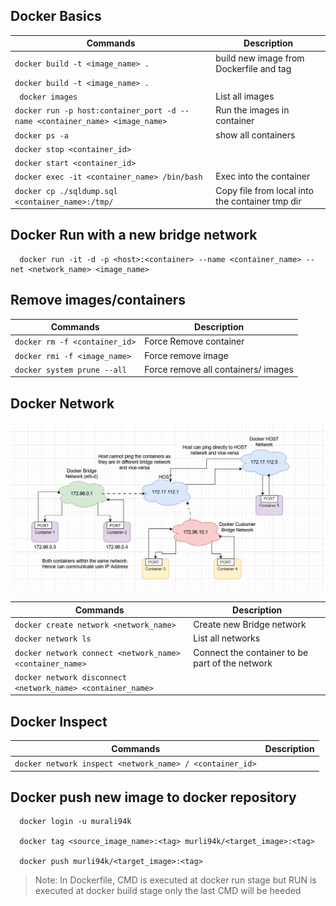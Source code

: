 ## Docker Basics 
| Commands                                                   | Description                                                                          |
|------------------------------------------------------------|--------------------------------------------------------------------------------------|
| `docker build -t <image_name> .`                           | build new image from Dockerfile and tag                                                 |
| `docker build -t <image_name> .`  | |
| ` docker images` | List all images |
| `docker run -p host:container_port -d --name <container_name> <image_name>` | Run the images in container |
| `docker ps -a` | show all containers |
|`docker stop <container_id>`| |
|`docker start <container_id>`| |
| `docker exec -it <container_name> /bin/bash`| Exec into the container |
|`docker cp ./sqldump.sql <container_name>:/tmp/`| Copy file from local into the container tmp dir|

## Docker Run with a new bridge network
```
  docker run -it -d -p <host>:<container> --name <container_name> --net <network_name> <image_name>
```

## Remove images/containers

| Commands                                                   | Description                                                                          |
|------------------------------------------------------------|--------------------------------------------------------------------------------------|
|`docker rm -f <container_id>` | Force Remove container |
|`docker rmi -f <image_name>`| Force remove image |
|`docker system prune --all` | Force remove all containers/ images |

## Docker Network

<img src="./images/docker_network_1.png" alt="docker network" style="width:800px;"/>

| Commands                                                   | Description                                                                          |
|------------------------------------------------------------|--------------------------------------------------------------------------------------|
| `docker create network <network_name>` | Create new Bridge network |
| `docker network ls` | List all networks |
| `docker network connect <network_name> <container_name>` | Connect the container to be part of the network |
| `docker network disconnect <network_name> <container_name>` | |

## Docker Inspect
| Commands                                                   | Description                                                                          |
|------------------------------------------------------------|--------------------------------------------------------------------------------------|
| `docker network inspect <network_name> / <container_id>` | |

## Docker push new image to docker repository
   ```
     docker login -u murali94k

     docker tag <source_image_name>:<tag> murli94k/<target_image>:<tag>

     docker push murli94k/<target_image>:<tag>
   ```
  


> Note:
  In Dockerfile, CMD is executed at docker run stage but RUN is executed at docker build stage
	only the last CMD will be heeded
